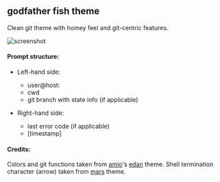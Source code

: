## godfather fish theme

Clean git theme with homey feel and git-centric features.

![screenshot](https://i.imgur.com/mwH0z2a.png)

#### Prompt structure:

* Left-hand side:
	* user@host:
	* cwd
	* git branch with state info (if applicable)

* Right-hand side:
	* last error code (if applicable)
	* [timestamp]

#### Credits:

Colors and git functions taken from [amio](https://github.com/amio)'s
[edan](https://github.com/bpinto/oh-my-fish/tree/master/themes/edan) theme.
Shell termination character (arrow) taken from [mars](https://github.com/oh-my-fish/theme-mars) theme.

